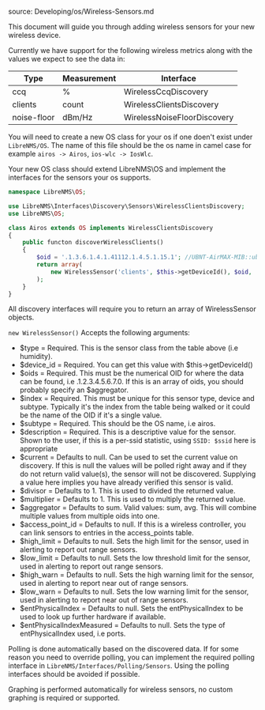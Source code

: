 source: Developing/os/Wireless-Sensors.md

This document will guide you through adding wireless sensors for your new wireless device.
 
Currently we have support for the following wireless metrics along with the values we expect to see the data in:

| Type                            | Measurement                 | Interface                     |
| ------------------------------- | --------------------------- | ----------------------------- |
| ccq                             | %                           | WirelessCcqDiscovery          |
| clients                         | count                       | WirelessClientsDiscovery      |
| noise-floor                     | dBm/Hz                      | WirelessNoiseFloorDiscovery   |

You will need to create a new OS class for your os if one doen't exist under `LibreNMS/OS`.  The name of this file
should be the os name in camel case for example `airos -> Airos`, `ios-wlc -> IosWlc`.


Your new OS class should extend LibreNMS\OS and implement the interfaces for the sensors your os supports.
```php
namespace LibreNMS\OS;

use LibreNMS\Interfaces\Discovery\Sensors\WirelessClientsDiscovery;
use LibreNMS\OS;

class Airos extends OS implements WirelessClientsDiscovery
{
    public functon discoverWirelessClients()
    {
        $oid = '.1.3.6.1.4.1.41112.1.4.5.1.15.1'; //UBNT-AirMAX-MIB::ubntWlStatStaCount.1
        return array(
            new WirelessSensor('clients', $this->getDeviceId(), $oid, 'airos', 1, 'Clients')
        );
    }
}
```

All discovery interfaces will require you to return an array of WirelessSensor objects.

`new WirelessSensor()` Accepts the following arguments:

  - $type = Required. This is the sensor class from the table above (i.e humidity).
  - $device_id = Required. You can get this value with $this->getDeviceId()
  - $oids = Required. This must be the numerical OID for where the data can be found, i.e .1.2.3.4.5.6.7.0.
  If this is an array of oids, you should probably specify an $aggregator.
  - $index = Required. This must be unique for this sensor type, device and subtype.
  Typically it's the index from the table being walked or it could be the name of the OID if it's a single value.
  - $subtype = Required. This should be the OS name, i.e airos.
  - $description = Required. This is a descriptive value for the sensor.
  Shown to the user, if this is a per-ssid statistic, using `SSID: $ssid` here is appropriate
  - $current = Defaults to null. Can be used to set the current value on discovery.
  If this is null the values will be polled right away and if they do not return valid value(s), the sensor will not be discovered.
  Supplying a value here implies you have already verified this sensor is valid.
  - $divisor = Defaults to 1. This is used to divided the returned value.
  - $multiplier = Defaults to 1. This is used to multiply the returned value.
  - $aggregator = Defaults to sum. Valid values: sum, avg. This will combine multiple values from multiple oids into one.
  - $access_point_id = Defaults to null. If this is a wireless controller, you can link sensors to entries in the access_points table.
  - $high_limit = Defaults to null. Sets the high limit for the sensor, used in alerting to report out range sensors.
  - $low_limit = Defaults to null. Sets the low threshold limit for the sensor, used in alerting to report out range sensors.
  - $high_warn = Defaults to null. Sets the high warning limit for the sensor, used in alerting to report near out of range sensors.
  - $low_warn = Defaults to null. Sets the low warning limit for the sensor, used in alerting to report near out of range sensors.
  - $entPhysicalIndex = Defaults to null. Sets the entPhysicalIndex to be used to look up further hardware if available.
  - $entPhysicalIndexMeasured = Defaults to null. Sets the type of entPhysicalIndex used, i.e ports.

Polling is done automatically based on the discovered data.  If for some reason you need to override polling, you can implement 
the required polling interface in `LibreNMS/Interfaces/Polling/Sensors`.  Using the polling interfaces should be avoided if possible.

Graphing is performed automatically for wireless sensors, no custom graphing is required or supported.

